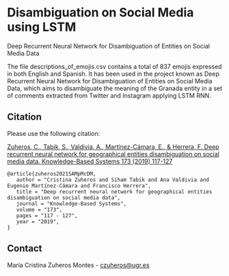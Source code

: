 # Disambiguation on Social Media using LSTM
Deep Recurrent Neural Network for Disambiguation of Entities on Social Media Data

The file descriptions_of_emojis.csv contains a total of 837 emojis expressed in both English and Spanish. 
It has been used in the project known as Deep Recurrent Neural Network for Disambiguation of Entities on Social Media Data, which aims to disambiguate the meaning of the Granada entity in a set of comments extracted from Twitter and Instagram applying LSTM RNN. 


## Citation
Please use the following citation:

[Zuheros, C., Tabik, S., Valdivia, A., Martínez-Cámara, E., & Herrera, F. Deep recurrent neural network for geographical entities disambiguation on social media data. Knowledge-Based Systems 173 (2019) 117-127](https://doi.org/10.1016/j.knosys.2019.02.030)
```
@article{zuheros2021SAMpMcDM,
   author = "Cristina Zuheros and Siham Tabik and Ana Valdivia and Eugenio Martínez-Cámara and Francisco Herrera",
   title = "Deep recurrent neural network for geographical entities disambiguation on social media data",
   journal = "Knowledge-Based Systems",
   volume = "173",
   pages = "117 - 127",
   year = "2019",
}
```


## Contact
María Cristina Zuheros Montes - czuheros@ugr.es
